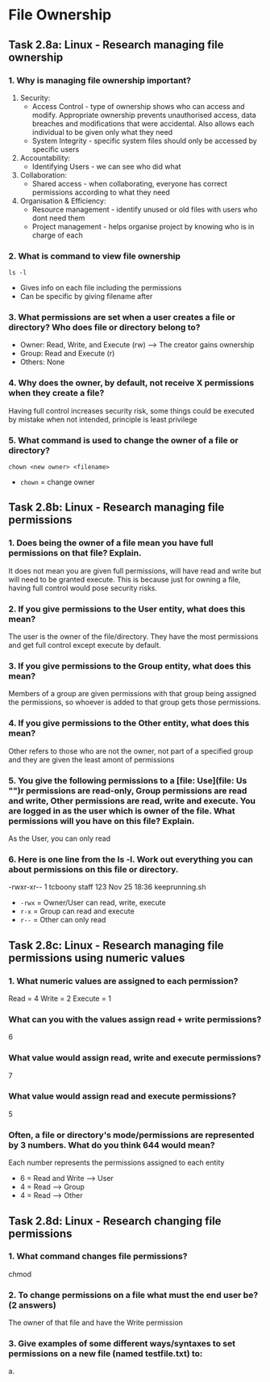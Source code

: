 # File Ownership

## Task 2.8a: Linux - Research managing file ownership
### 1. Why is managing file ownership important?
1. Security:
   - Access Control - type of ownership shows who can access and modify. Appropriate ownership prevents unauthorised access, data breaches and modifications that were accidental. Also allows each individual to be given only what they need
   - System Integrity - specific system files should only be accessed by specific users
2. Accountability:
   - Identifying Users - we can see who did what 
3. Collaboration:
   - Shared access - when collaborating, everyone has correct permissions according to what they need
4. Organisation & Efficiency:
   - Resource management - identify unused or old files with users who dont need them 
   - Project management - helps organise project by knowing who is in charge of each

### 2. What is command to view file ownership
`ls -l`
- Gives info on each file including the permissions
- Can be specific by giving filename after

### 3. What permissions are set when a user creates a file or directory? Who does file or directory belong to?
- Owner: Read, Write, and Execute (rw) --> The creator gains ownership
- Group: Read and Execute (r)
- Others: None 

### 4. Why does the owner, by default, not receive X permissions when they create a file?
Having full control increases security risk, some things could be executed by mistake when not intended, principle is least privilege

### 5. What command is used to change the owner of a file or directory?
`chown <new owner> <filename>`
- `chown` = change owner

## Task 2.8b: Linux - Research managing file permissions
### 1. Does being the owner of a file mean you have full permissions on that file? Explain.
It does not mean you are given full permissions, will have read and write but will need to be granted execute. This is because just for owning a file, having full control would pose security risks.

### 2. If you give permissions to the User entity, what does this mean?
The user is the owner of the file/directory. They have the most permissions and get full control except execute by default. 

### 3. If you give permissions to the Group entity, what does this mean?
Members of a group are given permissions with that group being assigned the permissions, so whoever is added to that group gets those permissions. 

### 4. If you give permissions to the Other entity, what does this mean?
Other refers to those who are not the owner, not part of a specified group and they are given the least amont of permissions

### 5. You give the following permissions to a [file: Use](file: Us "‌")r permissions are read-only, Group permissions are read and write, Other permissions are read, write and execute. You are logged in as the user which is owner of the file. What permissions will you have on this file? Explain.
As the User, you can only read

### 6. Here is one line from the ls -l. Work out everything you can about permissions on this file or directory.

-rwxr-xr-- 1 tcboony staff  123 Nov 25 18:36 keeprunning.sh

- `-rwx` = Owner/User can read, write, execute
- `r-x` = Group can read and execute
- `r--` = Other can only read

## Task 2.8c: Linux - Research managing file permissions using numeric values
### 1. What numeric values are assigned to each permission?
Read = 4
Write = 2
Execute = 1

### What can you with the values assign read + write permissions?
6

### What value would assign read, write and execute permissions?
7

### What value would assign read and execute permissions?
5

### Often, a file or directory's mode/permissions are represented by 3 numbers. What do you think 644 would mean?
Each number represents the permissions assigned to each entity
- 6 = Read and Write --> User
- 4 = Read --> Group
- 4 = Read --> Other

## Task 2.8d: Linux - Research changing file permissions
### 1. What command changes file permissions?
chmod

### 2. To change permissions on a file what must the end user be? (2 answers)
The owner of that file and have the Write permission

### 3. Give examples of some different ways/syntaxes to set permissions on a new file (named testfile.txt) to:
a. 